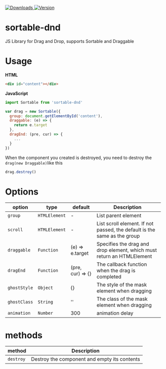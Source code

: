 <p>
  <a href="https://npm-stat.com/charts.html?package=sortable-dnd">
    <img alt="Downloads" src="https://img.shields.io/npm/dm/sortable-dnd.svg">
  </a>
  <a href="https://www.npmjs.com/package/sortable-dnd">
    <img alt="Version" src="https://img.shields.io/npm/v/sortable-dnd.svg"/>
  </a>
</p>

# sortable-dnd

JS Library for Drag and Drop, supports Sortable and Draggable

# Usage

**HTML**
```html
<div id="content"></div>
```

**JavaScript**
```js
import Sortable from 'sortable-dnd'

var drag = new Sortable({
  group: document.getElementById('content'),
  draggable: (e) => {
    return e.target
  },
  dragEnd: (pre, cur) => {
    ...
  }
})
```

When the component you created is destroyed, you need to destroy the `drag(new Draggable)`like this

```js
drag.destroy()
```

# Options

| **option** | **type** | **default** | **Description** |
|-------------|--------------|--------------|--------------|
| `group` | `HTMLElement` | - | List parent element |
| `scroll` | `HTMLElement` | - | List scroll element. If not passed, the default is the same as the group |
| `draggable` | `Function` | (e) => e.target | Specifies the drag and drop element, which must return an HTMLElement |
| `dragEnd` | `Function` | (pre, cur) => {} | The callback function when the drag is completed |
| `ghostStyle` | `Object` | {} | The style of the mask element when dragging |
| `ghostClass` | `String` | '' | The class of the mask element when dragging |
| `animation` | `Number` | 300 | animation delay |

# methods

| **method** | **Description** |
|-------------|--------------|
| `destroy` | Destroy the component and empty its contents |
